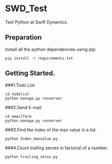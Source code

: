 # SWD_Test
Test Python at Swift Dynamics.

## Preparation

Install all the python dependencies using pip:
```
pip install -r requirements.txt
```

## Getting Started.

###1.Todo List
```
cd todolist
python manage.py runserver
```

###2.Send E-mail
```
cd emailform
python manage.py runserver
```

###3.Find the index of the max value in a list.
```
python Index_maxvalue.py
```

###4.Count trailing zeroes in factorial of a number.
```
python trailing_zeros.py
```
